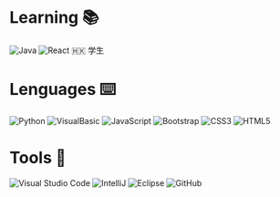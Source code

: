 # Learning 📚
![Java](https://cdn.jsdelivr.net/gh/devicons/devicon@latest/icons/java/java-original.svg "width=32 height=32")
![React](https://cdn.jsdelivr.net/gh/devicons/devicon@latest/icons/react/react-original.svg "width=32 height=32")
🇭🇰 学生

# Lenguages ⌨️
![Python](https://cdn.jsdelivr.net/gh/devicons/devicon@latest/icons/python/python-original.svg "width=32 height=32")
![VisualBasic](https://cdn.jsdelivr.net/gh/devicons/devicon@latest/icons/visualbasic/visualbasic-original.svg "width=32 height=32")
![JavaScript](https://cdn.jsdelivr.net/gh/devicons/devicon@latest/icons/javascript/javascript-original.svg "width=32 height=32")
![Bootstrap](https://cdn.jsdelivr.net/gh/devicons/devicon@latest/icons/bootstrap/bootstrap-original.svg "width=32 height=32")
![CSS3](https://cdn.jsdelivr.net/gh/devicons/devicon@latest/icons/css3/css3-original.svg "width=32 height=32")
![HTML5](https://cdn.jsdelivr.net/gh/devicons/devicon@latest/icons/html5/html5-original.svg "width=32 height=32")
![]()

# Tools 🔨
![Visual Studio Code](https://cdn.jsdelivr.net/gh/devicons/devicon@latest/icons/vscode/vscode-original.svg "width=32 height=32")
![IntelliJ](https://cdn.jsdelivr.net/gh/devicons/devicon@latest/icons/intellij/intellij-original.svg "width=32 height=32")
![Eclipse](https://cdn.jsdelivr.net/gh/devicons/devicon@latest/icons/eclipse/eclipse-original.svg "width=32 height=32")
![GitHub](https://cdn.jsdelivr.net/gh/devicons/devicon@latest/icons/github/github-original.svg "width=32 height=32")